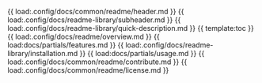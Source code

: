 {{ load:.config/docs/common/readme/header.md }}
{{ load:.config/docs/readme-library/subheader.md }}
{{ load:.config/docs/readme-library/quick-description.md }}
{{ template:toc }}
{{ load:.config/docs/readme/overview.md }}
{{ load:docs/partials/features.md }}
{{ load:.config/docs/readme-library/installation.md }}
{{ load:docs/partials/usage.md }}
{{ load:.config/docs/common/readme/contribute.md }}
{{ load:.config/docs/common/readme/license.md }}
